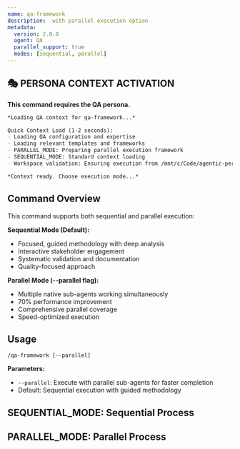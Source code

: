 ```yaml
---
name: qa-framework
description:  with parallel execution option
metadata:
  version: 2.0.0
  agent: QA
  parallel_support: true
  modes: [sequential, parallel]
---
```


## 🎭 PERSONA CONTEXT ACTIVATION

**This command requires the QA persona.**

```markdown
*Loading QA context for qa-framework...*

Quick Context Load (1-2 seconds):
- Loading QA configuration and expertise
- Loading relevant templates and frameworks
- PARALLEL_MODE: Preparing parallel execution framework
- SEQUENTIAL_MODE: Standard context loading
- Workspace validation: Ensuring execution from /mnt/c/Code/agentic-persona-mapping

*Context ready. Choose execution mode...*
```

## Command Overview

This command supports both sequential and parallel execution:

**Sequential Mode (Default):**
- Focused, guided methodology with deep analysis
- Interactive stakeholder engagement
- Systematic validation and documentation
- Quality-focused approach

**Parallel Mode (--parallel flag):**
- Multiple native sub-agents working simultaneously  
- 70% performance improvement
- Comprehensive parallel coverage
- Speed-optimized execution

## Usage

```
/qa-framework [--parallel]
```

**Parameters:**
- `--parallel`: Execute with parallel sub-agents for faster completion
- Default: Sequential execution with guided methodology

## SEQUENTIAL_MODE: Sequential Process

## PARALLEL_MODE: Parallel Process

